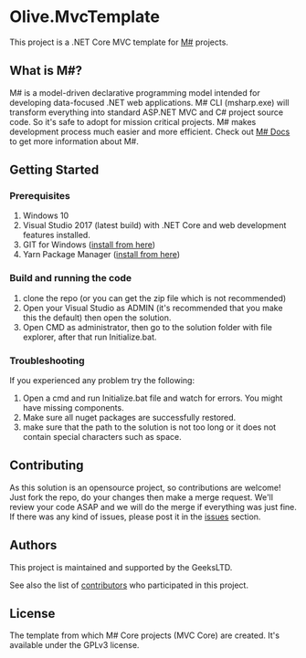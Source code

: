 # Olive.MvcTemplate

This project is a .NET Core MVC template for [M#](https://geeks.ltd.uk/about-us/msharp-technology) projects. 
 
## What is M#?

M# is a model-driven declarative programming model intended for developing data-focused .NET web applications. M# CLI (msharp.exe) will transform everything into standard ASP.NET MVC and C# project source code. So it's safe to adopt for mission critical projects.
M# makes development process much easier and more efficient. Check out [M# Docs](https://github.com/Geeksltd/MSharp.Docs) to get more information about M#.

## Getting Started


### Prerequisites

1. Windows 10
2. Visual Studio 2017 (latest build) with .NET Core and web development features installed.
3. GIT for Windows ([install from here](http://gitforwindows.org/))
4. Yarn Package Manager ([install from here](https://yarnpkg.com/latest.msi))

### Build and running the code
1. clone the repo (or you can get the zip file which is not recommended)
2. Open your Visual Studio as ADMIN (it's recommended that you make this the default) then open the solution.
3. Open CMD as administrator, then go to the solution folder with file explorer, after that run Initialize.bat.

### Troubleshooting
If you experienced any problem try the following:
1. Open a cmd and run Initialize.bat file and watch for errors. You might have missing components.
2. Make sure all nuget packages are successfully restored.
3. make sure that the path to the solution is not too long or it does not contain special characters such as space.


## Contributing

As this solution is an opensource project, so contributions are welcome! Just fork the repo, do your changes then make a merge request. 
We'll review your code ASAP and we will do the merge if everything was just fine. If there was any kind of issues, please post it in the [issues](https://github.com/Geeksltd/Olive.MvcTemplate/issues) section.

## Authors

This project is maintained and supported by the GeeksLTD.

See also the list of [contributors](https://github.com/Geeksltd/Olive.MvcTemplate/contributors) who participated in this project.

## License

The template from which M# Core projects (MVC Core) are created. It's available under the GPLv3 license.
